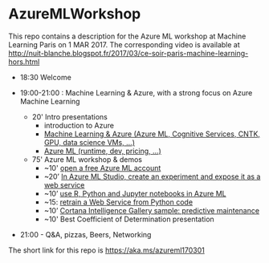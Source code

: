 # AzureMLWorkshop

This repo contains a description for the Azure ML workshop at Machine Learning Paris on 1 MAR 2017.
The corresponding video is available at <http://nuit-blanche.blogspot.fr/2017/03/ce-soir-paris-machine-learning-hors.html>

- 18:30 Welcome
- 19:00-21:00 : Machine Learning & Azure, with a strong focus on Azure Machine Learning
    - 20' Intro presentations
        - introduction to Azure
        - [Machine Learning & Azure (Azure ML, Cognitive Services, CNTK, GPU, data science VMs, …)](1-Intro/Intro.md)
        - [Azure ML (runtime, dev, pricing, …)](1-Intro/Intro.md)
    - 75' Azure ML workshop & demos
        - ~10' [open a free Azure ML account](2-AzureML/1-StartForFree/1.md)
        - ~20’ [In Azure ML Studio, create an experiment and expose it as a web service](2-AzureML/2-CreateAndExpose/2.md)
		- ~10’ [use R, Python and Jupyter notebooks in Azure ML](2-AzureML/3-R-Python-Jupyter/3.md)
	    - ~15: [retrain a Web Service from Python code](2-AzureML/4-Retrain/4.md)
        - ~10’ [Cortana Intelligence Gallery sample: predictive maintenance](https://gallery.cortanaintelligence.com/Collection/Predictive-Maintenance-Template-3)
        - ~10' Best Coefficient of Determination presentation

- 21:00 - Q&A, pizzas, Beers, Networking

The short link for this repo is <https://aka.ms/azureml170301>
